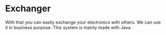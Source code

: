 # Exchanger
 With that you can easily exchange your electronics with others. We can use it in business purpose. This system is mainly made with Java.
